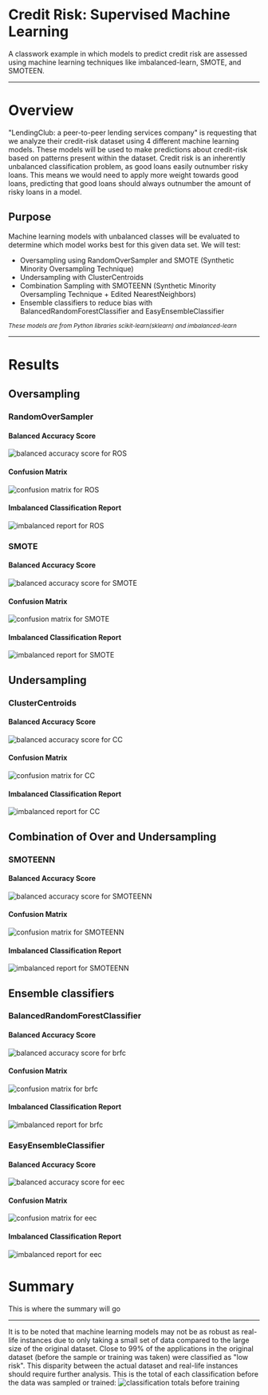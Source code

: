 # Credit Risk: Supervised Machine Learning
A classwork example in which models to predict credit risk are assessed using machine learning techniques like imbalanced-learn, SMOTE, and SMOTEEN. 

---
# Overview
"LendingClub: a peer-to-peer lending services company" is requesting that we analyze their credit-risk dataset using 4 different machine learning models. These models will be used to make predictions about credit-risk based on patterns present within the dataset. Credit risk is an inherently unbalanced classification problem, as good loans easily outnumber risky loans. This means we would need to apply more weight towards good loans, predicting that good loans should always outnumber the amount of risky loans in a model. 

## Purpose
Machine learning models with unbalanced classes will be evaluated to determine which model works best for this given data set. We will test:
* Oversampling using RandomOverSampler and SMOTE (Synthetic Minority Oversampling Technique)
* Undersampling with ClusterCentroids
* Combination Sampling with SMOTEENN (Synthetic Minority Oversampling Technique + Edited NearestNeighbors)
* Ensemble classifiers to reduce bias with BalancedRandomForestClassifier and EasyEnsembleClassifier

<sub>*These models are from Python libraries scikit-learn(sklearn) and imbalanced-learn*</sub>

---

# Results
## Oversampling
### RandomOverSampler
#### Balanced Accuracy Score
![balanced accuracy score for ROS](Resources/balanced_accuracy_ROS.png)

#### Confusion Matrix
![confusion matrix for ROS](Resources/cm_ROS.png)

#### Imbalanced Classification Report
![imbalanced report for ROS](Resources/report_ROS.png)

### SMOTE
#### Balanced Accuracy Score
![balanced accuracy score for SMOTE](Resources/balanced_accuracy_SMOTE.png)

#### Confusion Matrix
![confusion matrix for SMOTE](Resources/cm_SMOTE.png)

#### Imbalanced Classification Report
![imbalanced report for SMOTE](Resources/report_SMOTE.png)

## Undersampling
### ClusterCentroids
#### Balanced Accuracy Score
![balanced accuracy score for CC](Resources/balanced_accuracy_CC.png)

#### Confusion Matrix
![confusion matrix for CC](Resources/cm_CC.png)

#### Imbalanced Classification Report
![imbalanced report for CC](Resources/report_CC.png)

## Combination of Over and Undersampling
### SMOTEENN
#### Balanced Accuracy Score
![balanced accuracy score for SMOTEENN](Resources/balanced_accuracy_SMOTEENN.png)

#### Confusion Matrix
![confusion matrix for SMOTEENN](Resources/cm_SMOTEENN.png)

#### Imbalanced Classification Report
![imbalanced report for SMOTEENN](Resources/report_SMOTEENN.png)

## Ensemble classifiers
### BalancedRandomForestClassifier
#### Balanced Accuracy Score
![balanced accuracy score for brfc](Resources/balanced_accuracy_brfc.png)

#### Confusion Matrix
![confusion matrix for brfc](Resources/cm_brfc.png)

#### Imbalanced Classification Report
![imbalanced report for brfc](Resources/report_brfc.png)

### EasyEnsembleClassifier
#### Balanced Accuracy Score
![balanced accuracy score for eec](Resources/balanced_accuracy_eec.png)

#### Confusion Matrix
![confusion matrix for eec](Resources/cm_eec.png)

#### Imbalanced Classification Report
![imbalanced report for eec](Resources/report_eec.png)

# Summary 
This is where the summary will go

---

It is to be noted that machine learning models may not be as robust as real-life instances due to only taking a small set of data compared to the large size of the original dataset. Close to 99% of the applications in the original dataset (before the sample or training was taken) were classified as "low risk". This disparity between the actual dataset and real-life instances should require further analysis.
This is the total of each classification before the data was sampled or trained:
![classification totals before training](Resources/original_data.png)
